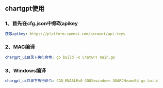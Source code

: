 ## chartgpt使用
### 1、首先在cfg.json中修改apikey
```yaml
获取apikey: https://platform.openai.com/account/api-keys
```
### 2、MAC编译
```yaml
chargpt_ui目录下执行命令: go build -o ChatGPT main.go
```
### 3、Windows编译
```yaml
chargpt_ui目录下执行命令: CGO_ENABLE=0 GOOS=windows GOARCH=amd64 go build -o ChatGPT.exe main.go
```